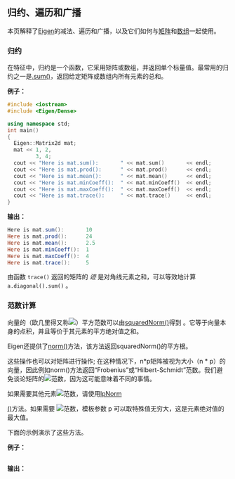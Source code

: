 ## 归约、遍历和广播

本页解释了[Eigen](../../6_类列表/1_Eigen/readme.md)的减法、遍历和广播，以及它们如何与[矩阵](14_参考/1_核心模块/34_MatrixBase.md)和[数组](14_参考/1_核心模块/8_ArrayBase.md)一起使用。

### 归约

在特征中，归约是一个函数，它采用矩阵或数组，并返回单个标量值。最常用的归约之一是[.sum()](14_参考/1_核心模块/18_DenseBase.md#sum)，返回给定矩阵或数组内所有元素的总和。

**例子：**

```cpp
#include <iostream>
#include <Eigen/Dense>

using namespace std;
int main()
{
  Eigen::Matrix2d mat;
  mat << 1, 2,
         3, 4;
  cout << "Here is mat.sum():       " << mat.sum()       << endl;
  cout << "Here is mat.prod():      " << mat.prod()      << endl;
  cout << "Here is mat.mean():      " << mat.mean()      << endl;
  cout << "Here is mat.minCoeff():  " << mat.minCoeff()  << endl;
  cout << "Here is mat.maxCoeff():  " << mat.maxCoeff()  << endl;
  cout << "Here is mat.trace():     " << mat.trace()     << endl;
}
```

**输出：**

```powershell
Here is mat.sum():       10
Here is mat.prod():      24
Here is mat.mean():      2.5
Here is mat.minCoeff():  1
Here is mat.maxCoeff():  4
Here is mat.trace():     5
```

由函数 `trace()` 返回的矩阵的 *迹* 是对角线元素之和，可以等效地计算 `a.diagonal().sum()` 。

### 范数计算

向量的（欧几里得又称![](http://latex.codecogs.com/svg.latex?l^2)）平方范数可以由[squaredNorm()](14_参考/1_核心模块/34_MatrixBase.md#squarednorm)得到 。它等于向量本身的点积，并且等价于其元素的平方绝对值之和。

Eigen还提供了[norm()](14_参考/1_核心模块/34_MatrixBase.md#norm)方法，该方法返回squaredNorm()的平方根。

这些操作也可以对矩阵进行操作; 在这种情况下，n*p矩阵被视为大小（n * p）的向量，因此例如norm()方法返回“Frobenius”或“Hilbert-Schmidt”范数。我们避免谈论矩阵的![](http://latex.codecogs.com/svg.latex?l^2)范数，因为这可能意味着不同的事情。

如果需要其他元素![](http://latex.codecogs.com/svg.latex?l^p)范数，请使用[lpNorm<p>()](14_参考/1_核心模块/34_MatrixBase.md#lpnorm)方法。如果需要 ![](http://latex.codecogs.com/svg.latex?l^\infty)范数，模板参数 p 可以取特殊值无穷大，这是元素绝对值的最大值。

下面的示例演示了这些方法。

**例子：**

```cpp

```

**输出：**

```powershell

```
